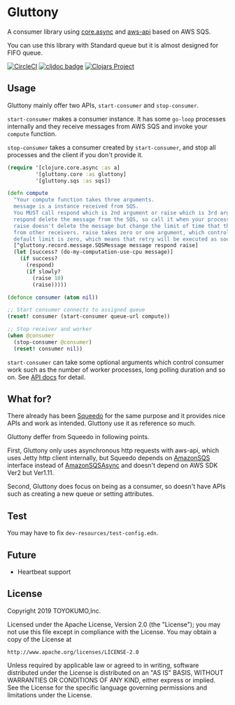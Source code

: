 # Gluttony
A consumer library using [core.async](https://github.com/clojure/core.async)
and [aws-api](https://github.com/cognitect-labs/aws-api) based on AWS SQS.

You can use this library with Standard queue but it is almost designed for FIFO queue.

[![CircleCI](https://circleci.com/gh/toyokumo/gluttony.svg?style=svg)](https://circleci.com/gh/toyokumo/gluttony)
[![cljdoc badge](https://cljdoc.org/badge/toyokumo/gluttony)](https://cljdoc.org/d/toyokumo/gluttony/CURRENT)
[![Clojars Project](https://img.shields.io/clojars/v/toyokumo/gluttony.svg)](https://clojars.org/toyokumo/gluttony)

## Usage
Gluttony mainly offer two APIs, `start-consumer` and `stop-consumer`.

`start-consumer` makes a consumer instance.
It has some `go-loop` processes internally and they receive messages from AWS SQS
and invoke your `compute` function.

`stop-consumer` takes a consumer created by `start-consumer`, and stop all processes and the client
if you don't provide it.

```clojure
(require '[clojure.core.async :as a]
         '[gluttony.core :as gluttony]
         '[gluttony.sqs :as sqs])

(defn compute
  "Your compute function takes three arguments.
  message is a instance received from SQS.
  You MUST call respond which is 2nd argument or raise which is 3rd argument.
  respond delete the message from the SQS, so call it when your process has done successfully.
  raise doesn't delete the message but change the limit of time that the message can be seen
  from other receivers. raise takes zero or one argument, which control the limit of time.
  default limit is zero, which means that retry will be executed as soon as possible."
  [^gluttony.record.message.SQSMessage message respond raise]
  (let [success? (do-my-computation-use-cpu message)]
    (if success?
      (respond)
      (if slowly?
        (raise 10)
        (raise)))))

(defonce consumer (atom nil))

;; Start consumer connects to assigned queue
(reset! consumer (start-consumer queue-url compute))

;; Stop receiver and worker
(when @consumer
  (stop-consumer @consumer)
  (reset! consumer nil))
```

`start-consumer` can take some optional arguments which control consumer work
such as the number of worker processes, long polling duration and so on.
See [API docs](https://cljdoc.org/d/toyokumo/gluttony/CURRENT) for detail.

## What for?
There already has been [Squeedo](https://github.com/TheClimateCorporation/squeedo) for the same purpose
and it provides nice APIs and work as intended. Gluttony use it as reference so much.

Gluttony deffer from Squeedo in following points.

First, Gluttony only uses asynchronous http requests with aws-api, which uses Jetty http client internally,
but Squeedo depends on [AmazonSQS](https://docs.aws.amazon.com/AWSJavaSDK/latest/javadoc/index.html) interface
instead of [AmazonSQSAsync](https://docs.aws.amazon.com/AWSJavaSDK/latest/javadoc/index.html) and
doesn't depend on AWS SDK Ver2 but Ver1.11.

Second, Gluttony does focus on being as a consumer, so doesn't have APIs such as creating a new queue
or setting attributes.

## Test
You may have to fix `dev-resources/test-config.edn`.

## Future

- Heartbeat support

## License

Copyright 2019 TOYOKUMO,Inc.

Licensed under the Apache License, Version 2.0 (the "License");
you may not use this file except in compliance with the License.
You may obtain a copy of the License at

    http://www.apache.org/licenses/LICENSE-2.0

Unless required by applicable law or agreed to in writing, software
distributed under the License is distributed on an "AS IS" BASIS,
WITHOUT WARRANTIES OR CONDITIONS OF ANY KIND, either express or implied.
See the License for the specific language governing permissions and
limitations under the License.
